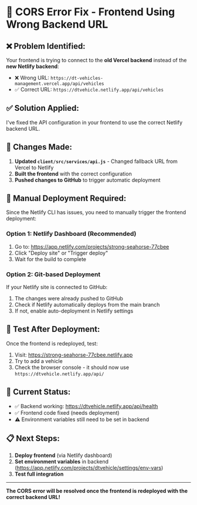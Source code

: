 # 🚨 CORS Error Fix - Frontend Using Wrong Backend URL

## ❌ Problem Identified:
Your frontend is trying to connect to the **old Vercel backend** instead of the **new Netlify backend**:
- ❌ Wrong URL: `https://dt-vehicles-management.vercel.app/api/vehicles`
- ✅ Correct URL: `https://dtvehicle.netlify.app/api/vehicles`

## ✅ Solution Applied:
I've fixed the API configuration in your frontend to use the correct Netlify backend URL.

## 🔧 Changes Made:
1. **Updated `client/src/services/api.js`** - Changed fallback URL from Vercel to Netlify
2. **Built the frontend** with the correct configuration
3. **Pushed changes to GitHub** to trigger automatic deployment

## 🚀 Manual Deployment Required:
Since the Netlify CLI has issues, you need to manually trigger the frontend deployment:

### Option 1: Netlify Dashboard (Recommended)
1. Go to: https://app.netlify.com/projects/strong-seahorse-77cbee
2. Click "Deploy site" or "Trigger deploy"
3. Wait for the build to complete

### Option 2: Git-based Deployment
If your Netlify site is connected to GitHub:
1. The changes were already pushed to GitHub
2. Check if Netlify automatically deploys from the main branch
3. If not, enable auto-deployment in Netlify settings

## 🧪 Test After Deployment:
Once the frontend is redeployed, test:
1. Visit: https://strong-seahorse-77cbee.netlify.app
2. Try to add a vehicle
3. Check the browser console - it should now use `https://dtvehicle.netlify.app/api/`

## 🔗 Current Status:
- ✅ Backend working: https://dtvehicle.netlify.app/api/health
- ✅ Frontend code fixed (needs deployment)
- ⚠️ Environment variables still need to be set in backend

## 📋 Next Steps:
1. **Deploy frontend** (via Netlify dashboard)
2. **Set environment variables** in backend (https://app.netlify.com/projects/dtvehicle/settings/env-vars)
3. **Test full integration**

---

**The CORS error will be resolved once the frontend is redeployed with the correct backend URL!**
